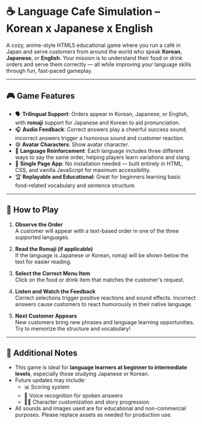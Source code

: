 # ☕ Language Cafe Simulation – Korean x Japanese x English

A cozy, anime-style HTML5 educational game where you run a café in Japan and serve customers from around the world who speak **Korean**, **Japanese**, or **English**. Your mission is to understand their food or drink orders and serve them correctly — all while improving your language skills through fun, fast-paced gameplay.

---

## 🎮 Game Features

- 🗣️ **Trilingual Support**: Orders appear in Korean, Japanese, or English, with **romaji** support for Japanese and Korean to aid pronunciation.
- 🎧 **Audio Feedback**: Correct answers play a cheerful success sound; incorrect answers trigger a humorous sound and customer reaction.
- 😄 **Avatar Characters**: Show avatar character.
- 🧠 **Language Reinforcement**: Each language includes three different ways to say the same order, helping players learn variations and slang.
- 🌟 **Single Page App**: No installation needed — built entirely in HTML, CSS, and vanilla JavaScript for maximum accessibility.
- 🏆 **Replayable and Educational**: Great for beginners learning basic food-related vocabulary and sentence structure.

---

## 📱 How to Play

1. **Observe the Order**  
   A customer will appear with a text-based order in one of the three supported languages.

2. **Read the Romaji (if applicable)**  
   If the language is Japanese or Korean, romaji will be shown below the text for easier reading.

3. **Select the Correct Menu Item**  
   Click on the food or drink item that matches the customer's request.

4. **Listen and Watch the Feedback**  
   Correct selections trigger positive reactions and sound effects. Incorrect answers cause customers to react humorously in their native language.

5. **Next Customer Appears**  
   New customers bring new phrases and language learning opportunities. Try to memorize the structure and vocabulary!

---

## 📝 Additional Notes

- This game is ideal for **language learners at beginner to intermediate levels**, especially those studying Japanese or Korean.
- Future updates may include:
  - 📊 Scoring system
  - 💬 Voice recognition for spoken answers
  - 🧑‍🍳 Character customization and story progression
- All sounds and images used are for educational and non-commercial purposes. Please replace assets as needed for production use.